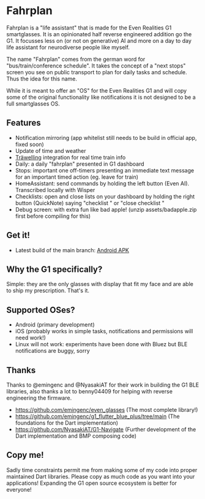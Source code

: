 # Fahrplan

Fahrplan is a "life assistant" that is made for the Even Realities G1 smartglasses. It is an opinionated half reverse engineered addition go the G1. It focusses less on (or not on generative) AI and more on a day to day life assistant for neurodiverse people like myself.

The name "Fahrplan" comes from the german word for "bus/train/conference schedule". It takes the concept of a "next stops" screen you see on public transport to plan for daily tasks and schedule. Thus the idea for this name.

While it is meant to offer an "OS" for the Even Realities G1 and will copy some of the original functionality like notifications it is not designed to be a full smartglasses OS.

## Features

* Notification mirroring (app whitelist still needs to be build in official app, fixed soon)
* Update of time and weather 
* [Träwelling](https://traewelling.de/) integration for real time train info
* Daily: a daily "fahrplan" presented in G1 dashboard
* Stops: important one off-timers presenting an immediate text message for an important timed action (eg. leave for train)
* HomeAssistant: send commands by holding the left button (Even AI). Transcribed locally with Wisper
* Checklists: open and close lists on your dashboard by holding the right button (QuickNote) saying "checklist <name>" or "close checklist <name>"
* Debug screen: with extra fun like bad apple! (unzip assets/badapple.zip first before compiling for this)

## Get it!

- Latest build of the main branch: [Android APK](https://nightly.link/meyskens/fahrplan/workflows/build_apk/main/app-release.apk.zip)

## Why the G1 specifically?

Simple: they are the only glasses with display that fit my face and are able to ship my prescription. That's it.

## Supported OSes?

- Android (primary development)
- iOS (probably works in simple tasks, notifications and permissions will need work!)
- Linux will not work: experiments have been done with Bluez but BLE notifications are buggy, sorry 

## Thanks
Thanks to @emingenc and @NyasakiAT for their work in building the G1 BLE libraries, also thanks a lot to benny04409 for helping with reverse engineering the firmware.
- https://github.com/emingenc/even_glasses (The most complete library!)
- https://github.com/emingenc/g1_flutter_blue_plus/tree/main (The foundations for the Dart implementation)
- https://github.com/NyasakiAT/G1-Navigate (Further development of the Dart implementation and BMP composing code)

## Copy me!

Sadly time constraints permit me from making some of my code into proper maintained Dart libraries. Please copy as much code as you want into your applications! Expanding the G1 open source ecosystem is better for everyone!